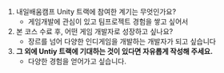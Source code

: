 1. 내일배움캠프 Unity 트랙에 참여한 계기는 무엇인가요?
   - 게임개발에 관심이 있고 팀프로젝트 경험을 쌓고 싶어서
2. 본 코스 수료 후, 어떤 게임 개발자로 성장하고 싶나요?
   - 장르를 넘어 다양한 인디게임을 개발하는 개발자가 되고 싶습니다
3. **그 외에 Untiy 트랙에 기대하는 것이 있다면 자유롭게 작성해 주세요.**
   - 다양한 경험을 얻어가고 싶습니다.